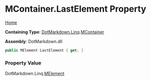 <a name="_top"></a>

# MContainer\.LastElement Property

[Home](../../../../README.md#_top)

**Containing Type**: [DotMarkdown.Linq](../../README.md#_top)\.[MContainer](../README.md#_top)

**Assembly**: DotMarkdown\.dll

```csharp
public MElement LastElement { get; }
```

### Property Value

DotMarkdown\.Linq\.[MElement](../../MElement/README.md#_top)

